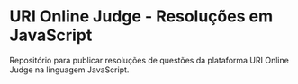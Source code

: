# URI Online Judge - Resoluções em JavaScript

Repositório para publicar resoluções de questões da plataforma URI Online Judge na linguagem JavaScript.
